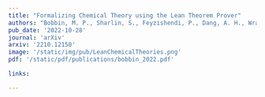 ```yaml
---
title: "Formalizing Chemical Theory using the Lean Theorem Prover"
authors: "Bobbin, M. P., Sharlin, S., Feyzishendi, P., Dang, A. H., Wraback, C. M., & Josephson, T. R."
pub_date: '2022-10-28'
journal: 'arXiv'
arxiv: '2210.12150'
image: '/static/img/pub/LeanChemicalTheories.png'
pdf: '/static/pdf/publications/bobbin_2022.pdf'

links:

---
```

